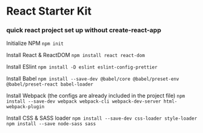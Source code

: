 # React Starter Kit
### quick react project set up without create-react-app 

Initialize NPM
`npm init`

Install React & ReactDOM
`npm install react react-dom`

Install ESlint 
`npm install -D eslint eslint-config-prettier`

Install Babel 
`npm install --save-dev @babel/core @babel/preset-env @babel/preset-react babel-loader`

Install Webpack (the configs are already included in the project file)
`npm install --save-dev webpack webpack-cli webpack-dev-server html-webpack-plugin`

Install CSS & SASS loader
`npm install --save-dev css-loader style-loader`
`npm install --save node-sass sass`
